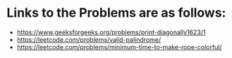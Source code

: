 # Links to the Problems are as follows:

* https://www.geeksforgeeks.org/problems/print-diagonally1623/1
* https://leetcode.com/problems/valid-palindrome/
* https://leetcode.com/problems/minimum-time-to-make-rope-colorful/

